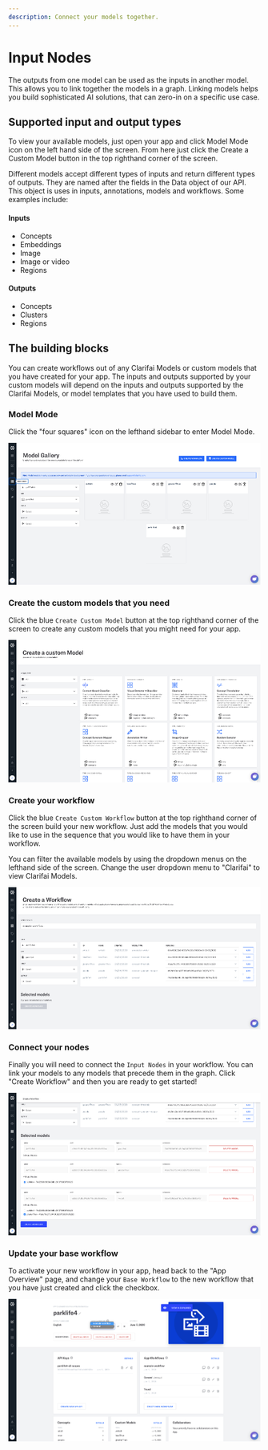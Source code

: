 ```yaml
---
description: Connect your models together.
---
```


# Input Nodes

The outputs from one model can be used as the inputs in another model. This allows you to link together the models in a graph. Linking models helps you build sophisticated AI solutions, that can zero-in on a specific use case.

## Supported input and output types

To view your available models, just open your app and click Model Mode icon on the left hand side of the screen. From here just click the Create a Custom Model button in the top righthand corner of the screen.

Different models accept different types of inputs and return different types of outputs. They are named after the fields in the Data object of our API. This object is uses in inputs, annotations, models and workflows. Some examples include:

#### Inputs

* Concepts
* Embeddings
* Image
* Image or video
* Regions

#### Outputs

* Concepts
* Clusters
* Regions

## The building blocks

You can create workflows out of any Clarifai Models or custom models that you have created for your app. The inputs and outputs supported by your custom models will depend on the inputs and outputs supported by the Clarifai Models, or model templates that you have used to build them.

### Model Mode

Click the "four squares" icon on the lefthand sidebar to enter Model Mode.

![](../../.gitbook/assets/model_mode.jpg)

### Create the custom models that you need

Click the blue `Create Custom Model` button at the top righthand corner of the screen to create any custom models that you might need for your app.

![](../../.gitbook/assets/create_custom_model.jpg)

### Create your workflow

Click the blue `Create Custom Workflow` button at the top righthand corner of the screen build your new workflow. Just add the models that you would like to use in the sequence that you would like to have them in your workflow.

You can filter the available models by using the dropdown menus on the lefthand side of the screen. Change the user dropdown menu to "Clarifai" to view Clarifai Models.

![](../../.gitbook/assets/create_workflow.jpg)

### Connect your nodes

Finally you will need to connect the `Input Nodes` in your workflow. You can link your models to any models that precede them in the graph. Click "Create Workflow" and then you are ready to get started!

![](../../.gitbook/assets/connect_nodes.jpg)

### Update your base workflow

To activate your new workflow in your app, head back to the "App Overview" page, and change your `Base Workflow` to the new workflow that you have just created and click the checkbox.

![](../../.gitbook/assets/change_base_workflow.jpg)


